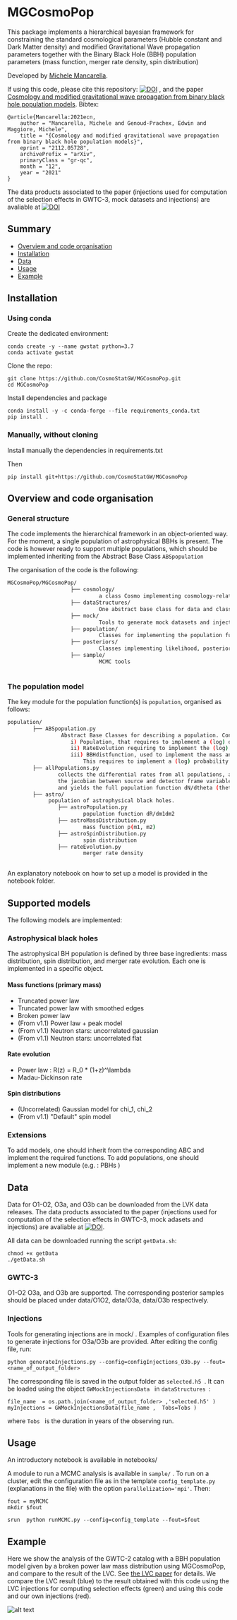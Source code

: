 # MGCosmoPop
This package implements a hierarchical bayesian framework for constraining the standard cosmological parameters (Hubble constant and Dark Matter density) and modified Gravitational Wave propagation parameters together with the Binary Black Hole (BBH) population parameters (mass function, merger rate density, spin distribution)


Developed by [Michele Mancarella](<https://github.com/Mik3M4n>).

If using this code, please cite this repository: [![DOI](https://zenodo.org/badge/425232654.svg)](https://zenodo.org/badge/latestdoi/425232654) , 
and the paper [Cosmology and modified gravitational wave propagation from binary black hole population models](<https://arxiv.org/abs/2112.05728>). Bibtex:

```
@article{Mancarella:2021ecn,
    author = "Mancarella, Michele and Genoud-Prachex, Edwin and Maggiore, Michele",
    title = "{Cosmology and modified gravitational wave propagation from binary black hole population models}",
    eprint = "2112.05728",
    archivePrefix = "arXiv",
    primaryClass = "gr-qc",
    month = "12",
    year = "2021"
}
```

The data products associated to the paper (injections used for computation of the selection effects in GWTC-3, mock datasets and injections) are avaliable at [![DOI](https://zenodo.org/badge/DOI/10.5281/zenodo.6461447.svg)](https://doi.org/10.5281/zenodo.6461447)



## Summary


* [Overview and code organisation](https://github.com/CosmoStatGW/MGCosmoPop#Overview-and-code-organisation)
* [Installation](https://github.com/CosmoStatGW/MGCosmoPop#Installation)
* [Data](https://github.com/CosmoStatGW/MGCosmoPop#Data)
* [Usage](https://github.com/CosmoStatGW/MGCosmoPop#Usage)
* [Example](https://github.com/CosmoStatGW/MGCosmoPop#Example)

## Installation

 
### Using conda
 
 Create the dedicated environment:
 ```
 conda create -y --name gwstat python=3.7
 conda activate gwstat
 ```
 
 Clone the repo:
 
 ```
 git clone https://github.com/CosmoStatGW/MGCosmoPop.git
 cd MGCosmoPop
 ```
 
 Install dependencies and package
 
```
conda install -y -c conda-forge --file requirements_conda.txt  
pip install .
```


### Manually, without cloning
Install manually the dependencies in requirements.txt

Then

 ```
pip install git+https://github.com/CosmoStatGW/MGCosmoPop
 ```

## Overview and code organisation

### General structure
The code implements the hierarchical framework in an object-oriented way. 
For the moment, a single population of astrophysical BBHs is present. The code is however ready to support multiple populations, which should be implemented inheriting from the Abstract Base Class ```ABSpopulation```


The organisation of the code is the following:

```bash
MGCosmoPop/MGCosmoPop/
					├── cosmology/ 
							 a class Cosmo implementing cosmology-related functions
					├── dataStructures/
							 One abstract base class for data and classes for reading and using mock data and data from the O1-O2 and O3a observing runs. Classes for reading and using injections to compute selection effects are also there
					├── mock/
							 Tools to generate mock datasets and injections
					├── population/
							 Classes for implementing the population function. Described below separately
					├── posteriors/
							 Classes implementing likelihood, posterior and selection effects
					├── sample/
							 MCMC tools
						
```		

### The population model

The key module for the population function(s) is ```population```, organised as follows:

```bash
population/
		├── ABSpopulation.py
				 Abstract Base Classes for describing a population. Contains three ABCs: 
					i) Population, that requires to implement a (log) differential rate log(dR/dm1 dm2 )  
					ii) RateEvolution requiring to implement the (log) differential log ( dN/dV dt )  = log ( R(z) ) 
					iii) BBHdistfunction, used to implement the mass and spin distribution. 
						This requires to implement a (log) probability distribution log p(m1, m2) or log p(chi1, chi2)
		├── allPopulations.py
				collects the differential rates from all populations, adds the volume element jacobian, 
				the jacobian between source and detector frame variables, observation time, 
				and yields the full population function dN/dtheta (theta = {m1_det, m2_det , dL, chi_1, chi_2...})
		├── astro/ 
			 population of astrophysical black holes. 
			 	├── astroPopulation.py
			 			population function dR/dm1dm2
			 	├── astroMassDistribution.py 
			 			mass function p(m1, m2)
				├── astroSpinDistribution.py 
			 			spin distribution
			 	├── rateEvolution.py
			 			merger rate density 
					
```		

An explanatory notebook on how to set up a model is provided in the notebook folder.

## Supported models

The following models are implemented: 

### Astrophysical black holes

The astrophysical BH population is defined by three base ingredients: mass distribution, spin distribution, and merger rate evolution. Each one is implemented in a specific object.

#### Mass functions (primary mass)
* Truncated power law
* Truncated power law with smoothed edges
* Broken power law
* (From v1.1) Power law + peak model 
* (From v1.1) Neutron stars: uncorrelated gaussian
* (From v1.1) Neutron stars: uncorrelated flat

#### Rate evolution
* Power law : R(z) = R_0 * (1+z)^\lambda
* Madau-Dickinson rate

#### Spin distributions
* (Uncorrelated) Gaussian model for chi\_1, chi\_2
* (From v1.1) "Default" spin model


### Extensions

To add models, one should inherit from the corresponding ABC and implement the required functions. 
To add populations, one should implement a new module (e.g. : PBHs )


## Data

Data for O1-O2, O3a, and O3b can be downloaded from the LVK data releases. The data products associated to the paper (injections used for computation of the selection effects in GWTC-3, mock adasets and injections) are avaliable at [![DOI](https://zenodo.org/badge/DOI/10.5281/zenodo.6461447.svg)](https://doi.org/10.5281/zenodo.6461447).

All data can be downloaded running the script ```getData.sh```:

```
chmod +x getData
./getData.sh
```



### GWTC-3

O1-O2 O3a, and O3b are supported. The corresponding posterior samples should be placed under data/O1O2, data/O3a, data/O3b respectively.

### Injections
Tools for generating injections are in mock/ . Examples of configuration files to generate injections for O3a/O3b are provided. After editing the config file, run:

```
python generateInjections.py --config=configInjections_O3b.py --fout=<name_of_output_folder> 
```

The corresponding file is saved in the output folder as ```selected.h5 ```. It can be loaded using the object ```GWMockInjectionsData ``` in ```dataStructures ```:

```
file_name  = os.path.join(<name_of_output_folder> ,'selected.h5' )
myInjections = GWMockInjectionsData(file_name ,  Tobs=Tobs )
```

where ```Tobs ``` is the duration in years of the observing run.

## Usage

An introductory notebook is available in notebooks/

A module to run a MCMC analysis is available in ```sample/``` . To run on a cluster, edit the configuration file as in the template ```config_template.py``` (explanations in the file) with the option ```parallelization='mpi'```. Then:

```
fout = myMCMC
mkdir $fout

srun  python runMCMC.py --config=config_template --fout=$fout
```

## Example

Here we show the analysis of the GWTC-2 catalog  with a BBH population model given by a broken power law mass distribution using MGCosmoPop, and compare to the result of the LVC. See [the LVC paper](https://arxiv.org/abs/2010.14533) for details. We compare the LVC result (blue) to the result obtained with this code using the LVC injections for computing selection effects (green) and using this code and our own injections (red).

![alt text](https://github.com/CosmoStatGW/MGCosmoPop/blob/master/R0_lambda_alpha1_alpha2_beta_deltam_ml_mh_b_corner_local_LVC.png?raw=true)

